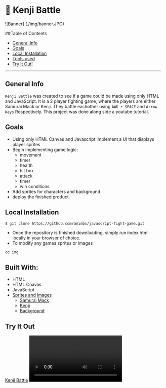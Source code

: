# :japanese_ogre: Kenji Battle

![Banner] (./img/banner.JPG)

##Table of Contents
* [General Info](#general-info)
* [Goals](*goals)
* [Local Installation](#local-installation)
* [Tools used](#built-with)
* [Try it Out!](#try-it-out)


------

## General Info 
`Kenji Battle` was created to see if a game could be made using only HTML and JavaScript. It is a 2 player fighting game, where the players are either Samurai Mack or Kenji. They battle eachother using `AWD + SPACE` and `Arrow Keys` Respectively. This project was done along side a youtube tutorial.

## Goals
- Using only HTML Canvas and Javascript implement a  UI that displays player sprites
- Begin implementing game logic:
    - movement
    - timer
    - health
    - hit box
    - attack
    - timer
    - win conditions
- Add sprites for characters and background
- deploy the finished product

## Local Installation
```console
$ git clone https://github.com/amimbs/javascript-fight-game.git
```
- Once the repository is finished downloading, simply run index.html locally in your browser of choice.
- To modify any games sprites or images
```console
cd img
```

## Built With:
- HTML
- HTML Cnavas
- JavaScript
- [Sprites and Images](https://itch.io/)
    - [Samurai Mack](https://luizmelo.itch.io/martial-hero)
    - [Kenji](https://luizmelo.itch.io/martial-hero-2)
    - [Background](https://brullov.itch.io/oak-woods)

## Try It Out
[Kenji Battle](https://kenji-battle.netlify.app/)
![Kenji Demo](./img/fightinggame.webm)